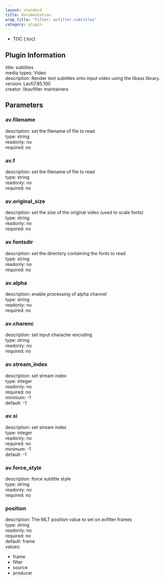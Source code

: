 ```yaml
---
layout: standard
title: Documentation
wrap_title: "Filter: avfilter.subtitles"
category: plugin
---
```

* TOC
{:toc}

## Plugin Information

title: subtitles  
media types:
Video  
description: Render text subtitles onto input video using the libass library.  
version: Lavfi7.85.100  
creator: libavfilter maintainers  

## Parameters

### av.filename

  
description:
set the filename of file to read  
type: string  
readonly: no  
required: no  

### av.f

  
description:
set the filename of file to read  
type: string  
readonly: no  
required: no  

### av.original_size

  
description:
set the size of the original video (used to scale fonts)  
type: string  
readonly: no  
required: no  

### av.fontsdir

  
description:
set the directory containing the fonts to read  
type: string  
readonly: no  
required: no  

### av.alpha

  
description:
enable processing of alpha channel  
type: string  
readonly: no  
required: no  

### av.charenc

  
description:
set input character encoding  
type: string  
readonly: no  
required: no  

### av.stream_index

  
description:
set stream index  
type: integer  
readonly: no  
required: no  
minimum: -1  
default: -1  

### av.si

  
description:
set stream index  
type: integer  
readonly: no  
required: no  
minimum: -1  
default: -1  

### av.force_style

  
description:
force subtitle style  
type: string  
readonly: no  
required: no  

### position

  
description:
The MLT position value to set on avfilter frames  
type: string  
readonly: no  
required: no  
default: frame  
values:  

* frame
* filter
* source
* producer

